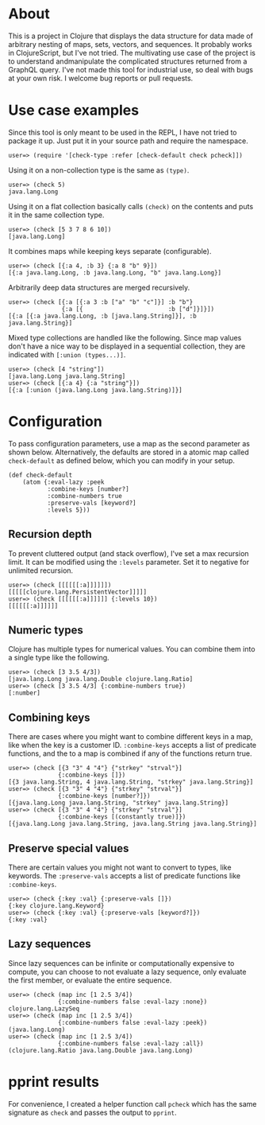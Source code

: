 # About
This is a project in Clojure that displays the data structure for data made of arbitrary nesting of maps, sets, vectors, and sequences. It probably works in ClojureScript, but I've not tried. The multivating use case of the project is to understand andmanipulate the complicated structures returned from a GraphQL query. I've not made this tool for industrial use, so deal with bugs at your own risk. I welcome bug reports or pull requests.

# Use case examples
Since this tool is only meant to be used in the REPL, I have not tried to package it up. Just put it in your source path and require the namespace.
```
user=> (require '[check-type :refer [check-default check pcheck]])
```

Using it on a non-collection type is the same as `(type)`.
```
user=> (check 5)
java.lang.Long
```
Using it on a flat collection basically calls `(check)` on the contents and puts it in the same collection type.
```
user=> (check [5 3 7 8 6 10])
[java.lang.Long]
```
It combines maps while keeping keys separate (configurable).
```
user=> (check [{:a 4, :b 3} {:a 8 "b" 9}])
[{:a java.lang.Long, :b java.lang.Long, "b" java.lang.Long}]
```
Arbitrarily deep data structures are merged recursively.
```
user=> (check [{:a [{:a 3 :b ["a" "b" "c"]}] :b "b"}
               {:a [{                        :b ["d"]}]}])
[{:a [{:a java.lang.Long, :b [java.lang.String]}], :b java.lang.String}]
```
Mixed type collections are handled like the following. Since map values don't have a nice way to be displayed in a sequential collection, they are indicated with `[:union (types...)]`.
```
user=> (check [4 "string"])
[java.lang.Long java.lang.String]
user=> (check [{:a 4} {:a "string"}])
[{:a [:union (java.lang.Long java.lang.String)]}]
```

# Configuration
To pass configuration parameters, use a map as the second parameter as shown below. Alternatively, the defaults are stored in a atomic map called `check-default` as defined below, which you can modify in your setup.
```
(def check-default
    (atom {:eval-lazy :peek
           :combine-keys [number?]
           :combine-numbers true
           :preserve-vals [keyword?]
           :levels 5}))
```

## Recursion depth
To prevent cluttered output (and stack overflow), I've set a max recursion limit. It can be modified using the `:levels` parameter. Set it to negative for unlimited recursion.
```
user=> (check [[[[[[:a]]]]]])
[[[[[clojure.lang.PersistentVector]]]]]
user=> (check [[[[[[:a]]]]]] {:levels 10})
[[[[[[:a]]]]]]
```

## Numeric types
Clojure has multiple types for numerical values. You can combine them into a single type like the following.
```
user=> (check [3 3.5 4/3])
[java.lang.Long java.lang.Double clojure.lang.Ratio]
user=> (check [3 3.5 4/3] {:combine-numbers true})
[:number]
```

## Combining keys
There are cases where you might want to combine different keys in a map, like when the key is a customer ID. `:combine-keys` accepts a list of predicate functions, and the to a map is combined if any of the functions return true.
```
user=> (check [{3 "3" 4 "4"} {"strkey" "strval"}]
              {:combine-keys []})
[{3 java.lang.String, 4 java.lang.String, "strkey" java.lang.String}]
user=> (check [{3 "3" 4 "4"} {"strkey" "strval"}]
              {:combine-keys [number?]})
[{java.lang.Long java.lang.String, "strkey" java.lang.String}]
user=> (check [{3 "3" 4 "4"} {"strkey" "strval"}]
              {:combine-keys [(constantly true)]})
[{java.lang.Long java.lang.String, java.lang.String java.lang.String}]
```

## Preserve special values
There are certain values you might not want to convert to types, like keywords. The `:preserve-vals` accepts a list of predicate functions like `:combine-keys`.
```
user=> (check {:key :val} {:preserve-vals []})
{:key clojure.lang.Keyword}
user=> (check {:key :val} {:preserve-vals [keyword?]})
{:key :val}
```

## Lazy sequences
Since lazy sequences can be infinite or computationally expensive to compute, you can choose to not evaluate a lazy sequence, only evaluate the first member, or evaluate the entire sequence.
```
user=> (check (map inc [1 2.5 3/4])
              {:combine-numbers false :eval-lazy :none})
clojure.lang.LazySeq
user=> (check (map inc [1 2.5 3/4])
              {:combine-numbers false :eval-lazy :peek})
(java.lang.Long)
user=> (check (map inc [1 2.5 3/4])
              {:combine-numbers false :eval-lazy :all})
(clojure.lang.Ratio java.lang.Double java.lang.Long)
```

# pprint results
For convenience, I created a helper function call `pcheck` which has the same signature as `check` and passes the output to `pprint`.
